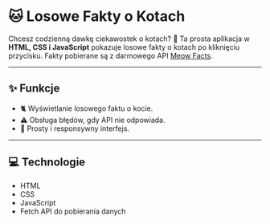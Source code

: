 # 🐱 Losowe Fakty o Kotach

Chcesz codzienną dawkę ciekawostek o kotach? 🐾 Ta prosta aplikacja w **HTML, CSS i JavaScript** pokazuje losowe fakty o kotach po kliknięciu przycisku. Fakty pobierane są z darmowego API [Meow Facts](https://meowfacts.herokuapp.com/).  

---

## ✨ Funkcje

- 🐈 Wyświetlanie losowego faktu o kocie.  
- ⚠️ Obsługa błędów, gdy API nie odpowiada.  
- 🎨 Prosty i responsywny interfejs.

---

## 💻 Technologie

- HTML  
- CSS  
- JavaScript  
- Fetch API do pobierania danych
